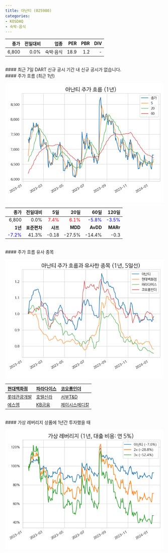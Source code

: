 ```yaml
---
title: 아난티 (025980)
categories:
- KOSDAQ
- 숙박·음식
---
```


|**종가**|**전일대비**|**업종**|**PER**|**PBR**|**DIV**|
|-------:|-----------:|-------:|------:|------:|------:|
|6,800|0.0%|숙박·음식|18.9|1.2|-|

<!-- more -->

<br>
#### 최근 7일 DART 신규 공시<a id="dart"></a>
기간 내 신규 공시가 없습니다.

<br>
#### 주가 흐름 (최근 1년)<a id="price"></a>

![025980](/assets/images/stock/025980.png)

|**종가**|**전일대비**|**5일**|**20일**|**60일**|**120일**|
|-------:|-----------:|------:|-------:|-------:|--------:|
| 6,800 | 0.0% | <span style="color: red">7.4%</span> | <span style="color: red">6.1%</span> | <span style="color: blue">-5.8%</span> | <span style="color: blue">-3.5%</span> |
|**1년**|**표준편차**|**샤프**|**MDD**|**AvDD**|**MARr**|
| <span style="color: blue">-7.2%</span> | 41.3% | -0.18 | -27.5% | -14.4% | -0.3 |

<br>
#### 주가 흐름 유사 종목<a id="corr"></a>

![025980](/assets/images/stock/025980_corr.png)

| [현대백화점](/069960/) | [파라다이스](/034230/) | [코오롱인더](/120110/) |
|:---------------------------------------|:---------------------------------------|:---------------------------------------|
| [롯데관광개발](/032350/) | [호텔신라](/008770/) | [서부T&D](/006730/) |
| [에스엠](/041510/) | [KB금융](/105560/) | [제이시스메디칼](/287410/) |

<br>
#### 가상 레버리지 상품에 1년간 투자했을 때<a id="2x"></a>

![025980](/assets/images/stock/025980_2x.png)

[^corr]: 상관계수를 이용하여 분석하였습니다.